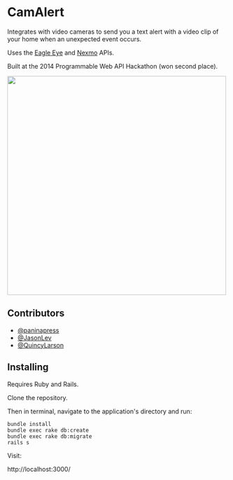 # CamAlert

Integrates with video cameras to send you a text alert with a video clip of your home when an unexpected event occurs.

Uses the [Eagle Eye](https://apidocs.eagleeyenetworks.com/apidocs/) and [Nexmo](https://www.nexmo.com) APIs.

Built at the 2014 Programmable Web API Hackathon (won second place).

<img width="500px" src="https://i.imgur.com/Ol9uJPb.png">


## Contributors

- [@paninapress](https://github.com/paninapress)
- [@JasonLev](https://github.com/JasonLev)
- [@QuincyLarson](https://github.com/QuincyLarson)


## Installing

Requires Ruby and Rails.

Clone the repository.

Then in terminal, navigate to the application's directory and run:

```
bundle install
bundle exec rake db:create
bundle exec rake db:migrate
rails s
```

Visit:

http://localhost:3000/
